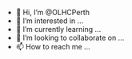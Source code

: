 - 👋 Hi, I’m @OLHCPerth
- 👀 I’m interested in ...
- 🌱 I’m currently learning ...
- 💞️ I’m looking to collaborate on ...
- 📫 How to reach me ...

<!---
OLHCPerth/OLHCPerth is a ✨ special ✨ repository because its `README.md` (this file) appears on your GitHub profile.
You can click the Preview link to take a look at your changes.
--->
